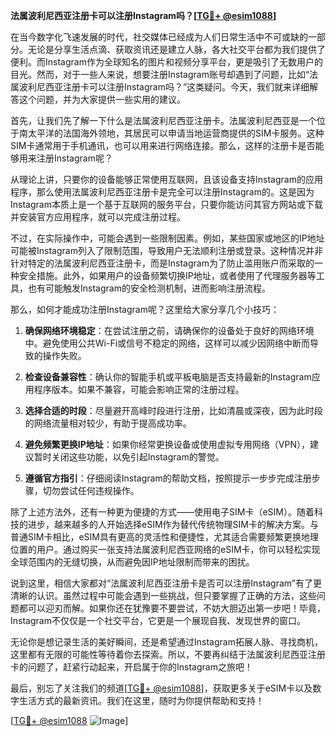 **法属波利尼西亚注册卡可以注册Instagram吗？[[TG💪+ @esim1088](https://t.me/s/esim1088)]**

在当今数字化飞速发展的时代，社交媒体已经成为人们日常生活中不可或缺的一部分。无论是分享生活点滴、获取资讯还是建立人脉，各大社交平台都为我们提供了便利。而Instagram作为全球知名的图片和视频分享平台，更是吸引了无数用户的目光。然而，对于一些人来说，想要注册Instagram账号却遇到了问题，比如“法属波利尼西亚注册卡可以注册Instagram吗？”这类疑问。今天，我们就来详细解答这个问题，并为大家提供一些实用的建议。

首先，让我们先了解一下什么是法属波利尼西亚注册卡。法属波利尼西亚是一个位于南太平洋的法国海外领地，其居民可以申请当地运营商提供的SIM卡服务。这种SIM卡通常用于手机通讯，也可以用来进行网络连接。那么，这样的注册卡是否能够用来注册Instagram呢？

从理论上讲，只要你的设备能够正常使用互联网，且该设备支持Instagram的应用程序，那么使用法属波利尼西亚注册卡是完全可以注册Instagram的。这是因为Instagram本质上是一个基于互联网的服务平台，只要你能访问其官方网站或下载并安装官方应用程序，就可以完成注册过程。

不过，在实际操作中，可能会遇到一些限制因素。例如，某些国家或地区的IP地址可能被Instagram列入了限制范围，导致用户无法顺利注册或登录。这种情况并非针对特定的法属波利尼西亚注册卡，而是Instagram为了防止滥用账户而采取的一种安全措施。此外，如果用户的设备频繁切换IP地址，或者使用了代理服务器等工具，也有可能触发Instagram的安全检测机制，进而影响注册流程。

那么，如何才能成功注册Instagram呢？这里给大家分享几个小技巧：

1. **确保网络环境稳定**：在尝试注册之前，请确保你的设备处于良好的网络环境中。避免使用公共Wi-Fi或信号不稳定的网络，这样可以减少因网络中断而导致的操作失败。

2. **检查设备兼容性**：确认你的智能手机或平板电脑是否支持最新的Instagram应用程序版本。如果不兼容，可能会影响正常的注册过程。

3. **选择合适的时段**：尽量避开高峰时段进行注册，比如清晨或深夜，因为此时段的网络流量相对较少，有助于提高成功率。

4. **避免频繁更换IP地址**：如果你经常更换设备或使用虚拟专用网络（VPN），建议暂时关闭这些功能，以免引起Instagram的警觉。

5. **遵循官方指引**：仔细阅读Instagram的帮助文档，按照提示一步步完成注册步骤，切勿尝试任何违规操作。

除了上述方法外，还有一种更为便捷的方式——使用电子SIM卡（eSIM）。随着科技的进步，越来越多的人开始选择eSIM作为替代传统物理SIM卡的解决方案。与普通SIM卡相比，eSIM具有更高的灵活性和便捷性，尤其适合需要频繁更换地理位置的用户。通过购买一张支持法属波利尼西亚网络的eSIM卡，你可以轻松实现全球范围内的无缝切换，从而避免因IP地址限制而带来的困扰。

说到这里，相信大家都对“法属波利尼西亚注册卡是否可以注册Instagram”有了更清晰的认识。虽然过程中可能会遇到一些挑战，但只要掌握了正确的方法，这些问题都可以迎刃而解。如果你还在犹豫要不要尝试，不妨大胆迈出第一步吧！毕竟，Instagram不仅仅是一个社交平台，它更是一个展现自我、发现世界的窗口。

无论你是想记录生活的美好瞬间，还是希望通过Instagram拓展人脉、寻找商机，这里都有无限的可能性等待着你去探索。所以，不要再纠结于法属波利尼西亚注册卡的问题了，赶紧行动起来，开启属于你的Instagram之旅吧！

最后，别忘了关注我们的频道[[TG💪+ @esim1088](https://t.me/s/esim1088)]，获取更多关于eSIM卡以及数字生活方式的最新资讯。我们在这里，随时为你提供帮助和支持！

[[TG💪+ @esim1088](https://t.me/s/esim1088) ![Image](https://i.postimg.cc/4NQfJmqS/Snipaste-2025-05-13-00-14-12.png)]